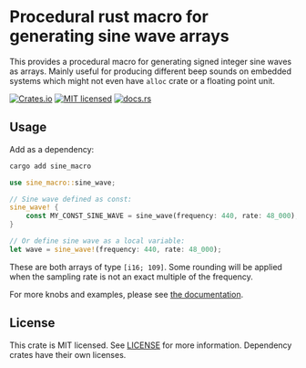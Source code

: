 Procedural rust macro for generating sine wave arrays
=====================================================
This provides a procedural macro for generating signed integer sine waves as
arrays. Mainly useful for producing different beep sounds on embedded systems
which might not even have `alloc` crate or a floating point unit.

[![Crates.io][cratesio-version]][cratesio-link]
[![MIT licensed][cratesio-license]](LICENSE)
[![docs.rs][docsrs-badge]][docsrs-link]

[cratesio-version]: https://img.shields.io/crates/v/sine_macro
[cratesio-license]: https://img.shields.io/crates/l/sine_macro
[cratesio-link]: https://crates.io/crates/sine_macro
[docsrs-badge]: https://img.shields.io/docsrs/sine_macro
[docsrs-link]: https://docs.rs/sine_macro/latest/sine_macro/

Usage
-----
Add as a dependency:
```sh
cargo add sine_macro
```

```rust
use sine_macro::sine_wave;

// Sine wave defined as const:
sine_wave! {
    const MY_CONST_SINE_WAVE = sine_wave(frequency: 440, rate: 48_000);
}

// Or define sine wave as a local variable:
let wave = sine_wave!(frequency: 440, rate: 48_000);
```

These are both arrays of type `[i16; 109]`. Some rounding will be applied when
the sampling rate is not an exact multiple of the frequency.

For more knobs and examples, please see [the documentation][docsrs-link].

License
-------
This crate is MIT licensed. See [LICENSE](LICENSE) for more information.
Dependency crates have their own licenses.

